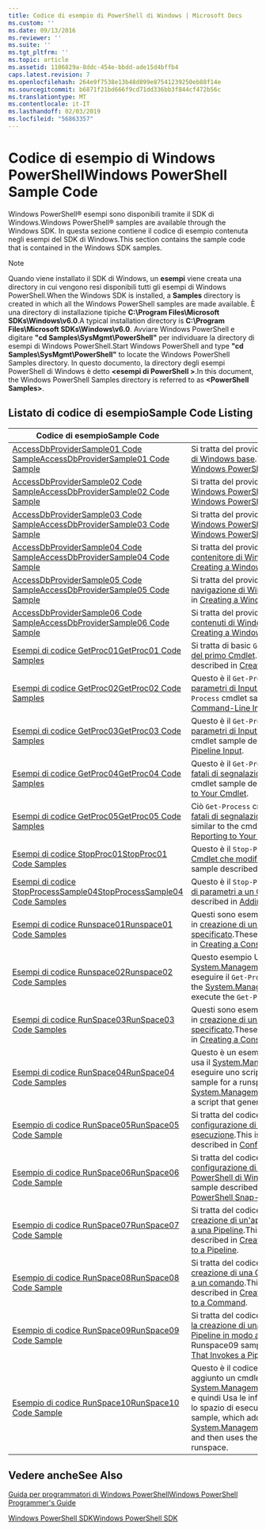 ```yaml
---
title: Codice di esempio di PowerShell di Windows | Microsoft Docs
ms.custom: ''
ms.date: 09/13/2016
ms.reviewer: ''
ms.suite: ''
ms.tgt_pltfrm: ''
ms.topic: article
ms.assetid: 1106829a-8ddc-454e-bbdd-ade15d4bffb4
caps.latest.revision: 7
ms.openlocfilehash: 264e9f7538e13b48d899e87541239250eb88f14e
ms.sourcegitcommit: b6871f21bd666f9cd71dd336bb3f844cf472b56c
ms.translationtype: MT
ms.contentlocale: it-IT
ms.lasthandoff: 02/03/2019
ms.locfileid: "56863357"
---
```

# <a name="windows-powershell-sample-code"></a><span data-ttu-id="8f38d-102">Codice di esempio di Windows PowerShell</span><span class="sxs-lookup"><span data-stu-id="8f38d-102">Windows PowerShell Sample Code</span></span>

<span data-ttu-id="8f38d-103">Windows PowerShell® esempi sono disponibili tramite il SDK di Windows.</span><span class="sxs-lookup"><span data-stu-id="8f38d-103">Windows PowerShell® samples are available through the Windows SDK.</span></span> <span data-ttu-id="8f38d-104">In questa sezione contiene il codice di esempio contenuta negli esempi del SDK di Windows.</span><span class="sxs-lookup"><span data-stu-id="8f38d-104">This section contains the sample code that is contained in the Windows SDK samples.</span></span>

> [!NOTE]
> <span data-ttu-id="8f38d-105">Quando viene installato il SDK di Windows, un **esempi** viene creata una directory in cui vengono resi disponibili tutti gli esempi di Windows PowerShell.</span><span class="sxs-lookup"><span data-stu-id="8f38d-105">When the Windows SDK is installed, a **Samples** directory is created in which all the Windows PowerShell samples are made available.</span></span> <span data-ttu-id="8f38d-106">È una directory di installazione tipiche **C:\Program Files\Microsoft SDKs\Windows\v6.0**.</span><span class="sxs-lookup"><span data-stu-id="8f38d-106">A typical installation directory is **C:\Program Files\Microsoft SDKs\Windows\v6.0**.</span></span> <span data-ttu-id="8f38d-107">Avviare Windows PowerShell e digitare **"cd Samples\SysMgmt\PowerShell"** per individuare la directory di esempi di Windows PowerShell.</span><span class="sxs-lookup"><span data-stu-id="8f38d-107">Start Windows PowerShell and type **"cd Samples\SysMgmt\PowerShell"**  to locate the Windows PowerShell Samples directory.</span></span> <span data-ttu-id="8f38d-108">In questo documento, la directory degli esempi PowerShell di Windows è detto  **\<esempi di PowerShell >**.</span><span class="sxs-lookup"><span data-stu-id="8f38d-108">In this document, the Windows PowerShell Samples directory is referred to as **\<PowerShell Samples>**.</span></span>

## <a name="sample-code-listing"></a><span data-ttu-id="8f38d-109">Listato di codice di esempio</span><span class="sxs-lookup"><span data-stu-id="8f38d-109">Sample Code Listing</span></span>

|<span data-ttu-id="8f38d-110">Codice di esempio</span><span class="sxs-lookup"><span data-stu-id="8f38d-110">Sample Code</span></span>|<span data-ttu-id="8f38d-111">Description</span><span class="sxs-lookup"><span data-stu-id="8f38d-111">Description</span></span>|
|-----------------|-----------------|
|[<span data-ttu-id="8f38d-112">AccessDbProviderSample01 Code Sample</span><span class="sxs-lookup"><span data-stu-id="8f38d-112">AccessDbProviderSample01 Code Sample</span></span>](./accessdbprovidersample01-code-sample.md)|<span data-ttu-id="8f38d-113">Si tratta del provider descritte in [creazione di un PowerShell Provider di Windows base](./creating-a-basic-windows-powershell-provider.md).</span><span class="sxs-lookup"><span data-stu-id="8f38d-113">This is the provider described in [Creating a Basic Windows PowerShell Provider](./creating-a-basic-windows-powershell-provider.md).</span></span>|
|[<span data-ttu-id="8f38d-114">AccessDbProviderSample02 Code Sample</span><span class="sxs-lookup"><span data-stu-id="8f38d-114">AccessDbProviderSample02 Code Sample</span></span>](./accessdbprovidersample02-code-sample.md)|<span data-ttu-id="8f38d-115">Si tratta del provider descritte in [creazione di un Provider di unità di Windows PowerShell](./creating-a-windows-powershell-drive-provider.md).</span><span class="sxs-lookup"><span data-stu-id="8f38d-115">This is the provider described in [Creating a Windows PowerShell Drive Provider](./creating-a-windows-powershell-drive-provider.md).</span></span>|
|[<span data-ttu-id="8f38d-116">AccessDbProviderSample03 Code Sample</span><span class="sxs-lookup"><span data-stu-id="8f38d-116">AccessDbProviderSample03 Code Sample</span></span>](./accessdbprovidersample03-code-sample.md)|<span data-ttu-id="8f38d-117">Si tratta del provider descritte in [creazione di un Provider di Windows PowerShell](./creating-a-windows-powershell-item-provider.md).</span><span class="sxs-lookup"><span data-stu-id="8f38d-117">This is the provider described in [Creating a Windows PowerShell Item Provider](./creating-a-windows-powershell-item-provider.md).</span></span>|
|[<span data-ttu-id="8f38d-118">AccessDbProviderSample04 Code Sample</span><span class="sxs-lookup"><span data-stu-id="8f38d-118">AccessDbProviderSample04 Code Sample</span></span>](./accessdbprovidersample04-code-sample.md)|<span data-ttu-id="8f38d-119">Si tratta del provider descritte in [creazione di un Provider di contenitore di Windows PowerShell](./creating-a-windows-powershell-container-provider.md).</span><span class="sxs-lookup"><span data-stu-id="8f38d-119">This is the provider described in [Creating a Windows PowerShell Container Provider](./creating-a-windows-powershell-container-provider.md).</span></span>|
|[<span data-ttu-id="8f38d-120">AccessDbProviderSample05 Code Sample</span><span class="sxs-lookup"><span data-stu-id="8f38d-120">AccessDbProviderSample05 Code Sample</span></span>](./accessdbprovidersample05-code-sample.md)|<span data-ttu-id="8f38d-121">Si tratta del provider descritte in [creazione di un Provider di navigazione di Windows PowerShell](./creating-a-windows-powershell-navigation-provider.md).</span><span class="sxs-lookup"><span data-stu-id="8f38d-121">This is the provider described in [Creating a Windows PowerShell Navigation Provider](./creating-a-windows-powershell-navigation-provider.md).</span></span>|
|[<span data-ttu-id="8f38d-122">AccessDbProviderSample06 Code Sample</span><span class="sxs-lookup"><span data-stu-id="8f38d-122">AccessDbProviderSample06 Code Sample</span></span>](./accessdbprovidersample06-code-sample.md)|<span data-ttu-id="8f38d-123">Si tratta del provider descritte in [creazione di un Provider di contenuti di Windows PowerShell](./creating-a-windows-powershell-content-provider.md).</span><span class="sxs-lookup"><span data-stu-id="8f38d-123">This is the provider described in [Creating a Windows PowerShell Content Provider](./creating-a-windows-powershell-content-provider.md).</span></span>|
|[<span data-ttu-id="8f38d-124">Esempi di codice GetProc01</span><span class="sxs-lookup"><span data-stu-id="8f38d-124">GetProc01 Code Samples</span></span>](./getproc01-code-samples.md)|<span data-ttu-id="8f38d-125">Si tratta di basic `Get-Process` cmdlet esempio descritto in [creazione del primo Cmdlet](../cmdlet/creating-a-cmdlet-without-parameters.md).</span><span class="sxs-lookup"><span data-stu-id="8f38d-125">This is the basic `Get-Process` cmdlet sample described in [Creating Your First Cmdlet](../cmdlet/creating-a-cmdlet-without-parameters.md).</span></span>|
|[<span data-ttu-id="8f38d-126">Esempi di codice GetProc02</span><span class="sxs-lookup"><span data-stu-id="8f38d-126">GetProc02 Code Samples</span></span>](./getproc02-code-samples.md)|<span data-ttu-id="8f38d-127">Questo è il `Get-Process` cmdlet esempio descritto in [aggiunta di parametri di Input della riga di comando processo](../cmdlet/adding-parameters-that-process-command-line-input.md).</span><span class="sxs-lookup"><span data-stu-id="8f38d-127">This is the `Get-Process` cmdlet sample described in [Adding Parameters that Process Command-Line Input](../cmdlet/adding-parameters-that-process-command-line-input.md).</span></span>|
|[<span data-ttu-id="8f38d-128">Esempi di codice GetProc03</span><span class="sxs-lookup"><span data-stu-id="8f38d-128">GetProc03 Code Samples</span></span>](./getproc03-code-samples.md)|<span data-ttu-id="8f38d-129">Questo è il `Get-Process` cmdlet esempio descritto in [aggiunta di parametri di Input della Pipeline di processo](../cmdlet/adding-parameters-that-process-pipeline-input.md).</span><span class="sxs-lookup"><span data-stu-id="8f38d-129">This is the `Get-Process` cmdlet sample described in [Adding Parameters that Process Pipeline Input](../cmdlet/adding-parameters-that-process-pipeline-input.md).</span></span>|
|[<span data-ttu-id="8f38d-130">Esempi di codice GetProc04</span><span class="sxs-lookup"><span data-stu-id="8f38d-130">GetProc04 Code Samples</span></span>](./getproc04-code-samples.md)|<span data-ttu-id="8f38d-131">Questo è il `Get-Process` cmdlet esempio descritto in [aggiunta non fatali di segnalazione errori per il Cmdlet](../cmdlet/adding-non-terminating-error-reporting-to-your-cmdlet.md).</span><span class="sxs-lookup"><span data-stu-id="8f38d-131">This is the `Get-Process` cmdlet sample described in [Adding Nonterminating Error Reporting to Your Cmdlet](../cmdlet/adding-non-terminating-error-reporting-to-your-cmdlet.md).</span></span>|
|[<span data-ttu-id="8f38d-132">Esempi di codice GetProc05</span><span class="sxs-lookup"><span data-stu-id="8f38d-132">GetProc05 Code Samples</span></span>](./getproc05-code-samples.md)|<span data-ttu-id="8f38d-133">Ciò `Get-Process` cmdlet è simile al cmdlet descritto in [aggiunta non fatali di segnalazione errori per il Cmdlet](../cmdlet/adding-non-terminating-error-reporting-to-your-cmdlet.md).</span><span class="sxs-lookup"><span data-stu-id="8f38d-133">This `Get-Process` cmdlet is similar to the cmdlet described in [Adding Nonterminating Error Reporting to Your Cmdlet](../cmdlet/adding-non-terminating-error-reporting-to-your-cmdlet.md).</span></span>|
|[<span data-ttu-id="8f38d-134">Esempi di codice StopProc01</span><span class="sxs-lookup"><span data-stu-id="8f38d-134">StopProc01 Code Samples</span></span>](./stopproc01-code-samples.md)|<span data-ttu-id="8f38d-135">Questo è il `Stop-Process` cmdlet esempio descritto in [creazione di un Cmdlet che modifichi il sistema](../cmdlet/creating-a-cmdlet-that-modifies-the-system.md).</span><span class="sxs-lookup"><span data-stu-id="8f38d-135">This is the `Stop-Process` cmdlet sample described in [Creating a Cmdlet That Modifies the System](../cmdlet/creating-a-cmdlet-that-modifies-the-system.md).</span></span>|
|[<span data-ttu-id="8f38d-136">Esempi di codice StopProcessSample04</span><span class="sxs-lookup"><span data-stu-id="8f38d-136">StopProcessSample04 Code Samples</span></span>](./stopprocesssample04-code-samples.md)|<span data-ttu-id="8f38d-137">Questo è il `Stop-Process` cmdlet esempio descritto in [aggiunta di set di parametri a un Cmdlet](../cmdlet/adding-parameter-sets-to-a-cmdlet.md).</span><span class="sxs-lookup"><span data-stu-id="8f38d-137">This is the `Stop-Process` cmdlet sample described in [Adding Parameter Sets to a Cmdlet](../cmdlet/adding-parameter-sets-to-a-cmdlet.md).</span></span>|
|[<span data-ttu-id="8f38d-138">Esempi di codice Runspace01</span><span class="sxs-lookup"><span data-stu-id="8f38d-138">Runspace01 Code Samples</span></span>](./runspace01-code-samples.md)|<span data-ttu-id="8f38d-139">Questi sono esempi di codice per lo spazio di esecuzione descritto in [creazione di un'applicazione Console che avvia un comando specificato](http://msdn.microsoft.com/en-us/793a6570-a072-4799-840b-172f28ce620e).</span><span class="sxs-lookup"><span data-stu-id="8f38d-139">These are the code samples for the runspace described in [Creating a Console Application That Runs a Specified Command](http://msdn.microsoft.com/en-us/793a6570-a072-4799-840b-172f28ce620e).</span></span>|
|[<span data-ttu-id="8f38d-140">Esempi di codice Runspace02</span><span class="sxs-lookup"><span data-stu-id="8f38d-140">Runspace02 Code Samples</span></span>](./runspace02-code-samples.md)|<span data-ttu-id="8f38d-141">Questo esempio Usa la [System.Management.Automation.Runspaceinvoke](/dotnet/api/System.Management.Automation.RunspaceInvoke) classe per eseguire il `Get-Process` cmdlet in modo sincrono.</span><span class="sxs-lookup"><span data-stu-id="8f38d-141">This sample uses the [System.Management.Automation.Runspaceinvoke](/dotnet/api/System.Management.Automation.RunspaceInvoke) class to execute the `Get-Process` cmdlet synchronously.</span></span>|
|[<span data-ttu-id="8f38d-142">Esempi di codice RunSpace03</span><span class="sxs-lookup"><span data-stu-id="8f38d-142">RunSpace03 Code Samples</span></span>](./runspace03-code-samples.md)|<span data-ttu-id="8f38d-143">Questi sono esempi di codice per lo spazio di esecuzione descritto in [creazione di un'applicazione Console che avvia uno Script specificato](http://msdn.microsoft.com/en-us/a93e6006-36db-4bcc-b9da-c5bebf4ffd68).</span><span class="sxs-lookup"><span data-stu-id="8f38d-143">These are the code samples for the runspace described in [Creating a Console Application That Runs a Specified Script](http://msdn.microsoft.com/en-us/a93e6006-36db-4bcc-b9da-c5bebf4ffd68).</span></span>|
|[<span data-ttu-id="8f38d-144">Esempi di codice RunSpace04</span><span class="sxs-lookup"><span data-stu-id="8f38d-144">RunSpace04 Code Samples</span></span>](./runspace04-code-samples.md)|<span data-ttu-id="8f38d-145">Questo è un esempio di codice per uno spazio di esecuzione che usa il [System.Management.Automation.Runspaceinvoke](/dotnet/api/System.Management.Automation.RunspaceInvoke) classe per eseguire uno script che genera un errore irreversibile.</span><span class="sxs-lookup"><span data-stu-id="8f38d-145">This is a code sample for a runspace that uses the [System.Management.Automation.Runspaceinvoke](/dotnet/api/System.Management.Automation.RunspaceInvoke) class to execute a script that generates a terminating error.</span></span>|
|[<span data-ttu-id="8f38d-146">Esempio di codice RunSpace05</span><span class="sxs-lookup"><span data-stu-id="8f38d-146">RunSpace05 Code Sample</span></span>](./runspace05-code-sample.md)|<span data-ttu-id="8f38d-147">Si tratta del codice sorgente per l'esempio Runspace05 descritto nel [configurazione di un RunspaceConfiguration usando spazio di esecuzione](http://msdn.microsoft.com/en-us/42681d19-2d05-4975-befd-afb1990e79b2).</span><span class="sxs-lookup"><span data-stu-id="8f38d-147">This is the source code for the Runspace05 sample described in [Configuring a Runspace Using RunspaceConfiguration](http://msdn.microsoft.com/en-us/42681d19-2d05-4975-befd-afb1990e79b2).</span></span>|
|[<span data-ttu-id="8f38d-148">Esempio di codice RunSpace06</span><span class="sxs-lookup"><span data-stu-id="8f38d-148">RunSpace06 Code Sample</span></span>](./runspace06-code-sample.md)|<span data-ttu-id="8f38d-149">Si tratta del codice sorgente per l'esempio Runspace06 descritto nel [configurazione di uno spazio di esecuzione tramite uno Snap-in PowerShell di Windows](http://msdn.microsoft.com/en-us/a7289ee8-9732-49ee-91c7-d533e9538b83).</span><span class="sxs-lookup"><span data-stu-id="8f38d-149">This is the source code for the Runspace06 sample described in [Configuring a Runspace Using a Windows PowerShell Snap-in](http://msdn.microsoft.com/en-us/a7289ee8-9732-49ee-91c7-d533e9538b83).</span></span>|
|[<span data-ttu-id="8f38d-150">Esempio di codice RunSpace07</span><span class="sxs-lookup"><span data-stu-id="8f38d-150">RunSpace07 Code Sample</span></span>](./runspace07-code-sample.md)|<span data-ttu-id="8f38d-151">Si tratta del codice sorgente per l'esempio Runspace07 descritto nel [creazione di un'applicazione che aggiunge i comandi della Console a una Pipeline](http://msdn.microsoft.com/en-us/01eb7808-e97b-4905-80be-9e2fa38c262e).</span><span class="sxs-lookup"><span data-stu-id="8f38d-151">This is the source code for the Runspace07 sample described in [Creating a Console Application That Adds Commands to a Pipeline](http://msdn.microsoft.com/en-us/01eb7808-e97b-4905-80be-9e2fa38c262e).</span></span>|
|[<span data-ttu-id="8f38d-152">Esempio di codice RunSpace08</span><span class="sxs-lookup"><span data-stu-id="8f38d-152">RunSpace08 Code Sample</span></span>](./runspace08-code-sample.md)|<span data-ttu-id="8f38d-153">Si tratta del codice sorgente per l'esempio Runspace08 descritto nel [creazione di una Console che aggiunge i parametri dell'applicazione a un comando](http://msdn.microsoft.com/en-us/848b2b46-60f1-4a86-b448-cfc7c0cccfba).</span><span class="sxs-lookup"><span data-stu-id="8f38d-153">This is the source code for the Runspace08 sample described in [Creating a Console Application That Adds Parameters to a Command](http://msdn.microsoft.com/en-us/848b2b46-60f1-4a86-b448-cfc7c0cccfba).</span></span>|
|[<span data-ttu-id="8f38d-154">Esempio di codice RunSpace09</span><span class="sxs-lookup"><span data-stu-id="8f38d-154">RunSpace09 Code Sample</span></span>](./runspace09-code-sample.md)|<span data-ttu-id="8f38d-155">Si tratta del codice sorgente per l'esempio Runspace09 descritto nel [la creazione di una Console dell'applicazione che richiama una Pipeline in modo asincrono](http://msdn.microsoft.com/en-us/198c1c94-2a06-457e-93ce-c0d910618e47).</span><span class="sxs-lookup"><span data-stu-id="8f38d-155">This is the source code for the Runspace09 sample described in [Creating a Console Application That Invokes a Pipeline Asynchronously](http://msdn.microsoft.com/en-us/198c1c94-2a06-457e-93ce-c0d910618e47).</span></span>|
|[<span data-ttu-id="8f38d-156">Esempio di codice RunSpace10</span><span class="sxs-lookup"><span data-stu-id="8f38d-156">RunSpace10 Code Sample</span></span>](./runspace10-code-sample.md)|<span data-ttu-id="8f38d-157">Questo è il codice sorgente per l'esempio Runspace10, che viene aggiunto un cmdlet per [System.Management.Automation.Runspaces.Runspaceconfiguration](/dotnet/api/System.Management.Automation.Runspaces.RunspaceConfiguration) e quindi Usa le informazioni di configurazione modificato per creare lo spazio di esecuzione.</span><span class="sxs-lookup"><span data-stu-id="8f38d-157">This is the source code for the Runspace10 sample, which adds a cmdlet to [System.Management.Automation.Runspaces.Runspaceconfiguration](/dotnet/api/System.Management.Automation.Runspaces.RunspaceConfiguration) and then uses the modified configuration information to create the runspace.</span></span>|

## <a name="see-also"></a><span data-ttu-id="8f38d-158">Vedere anche</span><span class="sxs-lookup"><span data-stu-id="8f38d-158">See Also</span></span>

[<span data-ttu-id="8f38d-159">Guida per programmatori di Windows PowerShell</span><span class="sxs-lookup"><span data-stu-id="8f38d-159">Windows PowerShell Programmer's Guide</span></span>](./windows-powershell-programmer-s-guide.md)

[<span data-ttu-id="8f38d-160">Windows PowerShell SDK</span><span class="sxs-lookup"><span data-stu-id="8f38d-160">Windows PowerShell SDK</span></span>](../windows-powershell-reference.md)